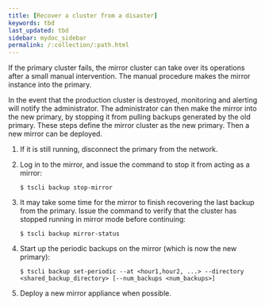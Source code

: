 ```yaml
---
title: [Recover a cluster from a disaster]
keywords: tbd
last_updated: tbd
sidebar: mydoc_sidebar
permalink: /:collection/:path.html
---
```

If the primary cluster fails, the mirror cluster can take over its operations after a small manual intervention. The manual procedure makes the mirror instance into the primary.

In the event that the production cluster is destroyed, monitoring and alerting will notify the administrator. The administrator can then make the mirror into the new primary, by stopping it from pulling backups generated by the old primary. These steps define the mirror cluster as the new primary. Then a new mirror can be deployed.

1. If it is still running, disconnect the primary from the network.
2. Log in to the mirror, and issue the command to stop it from acting as a mirror:

    ```
    $ tscli backup stop-mirror
    ```

3. It may take some time for the mirror to finish recovering the last backup from the primary. Issue the command to verify that the cluster has stopped running in mirror mode before continuing:

    ```
    $ tscli backup mirror-status
    ```

4. Start up the periodic backups on the mirror \(which is now the new primary\):

    ```
    $ tscli backup set-periodic --at <hour1,hour2, ...> --directory <shared_backup_directory> [--num_backups <num_backups>]
    ```

5. Deploy a new mirror appliance when possible.
